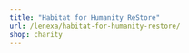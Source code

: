 ```yaml
---
title: "Habitat for Humanity ReStore"
url: /lenexa/habitat-for-humanity-restore/
shop: charity
---
```

